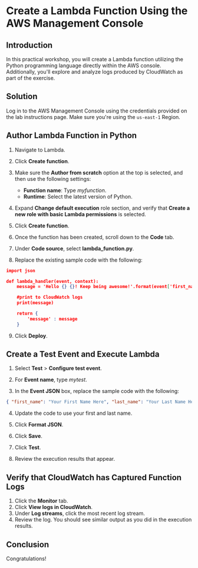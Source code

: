 # Create a Lambda Function Using the AWS Management Console

## Introduction
In this practical workshop, you will create a Lambda function utilizing the Python programming language directly within the AWS console. Additionally, you'll explore and analyze logs produced by CloudWatch as part of the exercise.

## Solution
Log in to the AWS Management Console using the credentials provided on the lab instructions page. Make sure you're using the `us-east-1` Region.

## Author Lambda Function in Python
1. Navigate to Lambda.

2. Click **Create function**.

3. Make sure the **Author from scratch** option at the top is selected, and then use the following settings:

    * **Function name**: Type _myfunction_.
    * **Runtime**: Select the latest version of Python.
4. Expand **Change default execution** role section, and verify that **Create a new role with basic Lambda permissions** is selected.

5. Click **Create function**.

6. Once the function has been created, scroll down to the **Code** tab.

7. Under **Code source**, select **lambda_function.py**.

8. Replace the existing sample code with the following:

```json
import json

def lambda_handler(event, context):
    message = 'Hello {} {}! Keep being awesome!'.format(event['first_name'], event['last_name'])  

    #print to CloudWatch logs
    print(message)

    return {
        'message' : message
    }  
```
9. Click **Deploy**.

## Create a Test Event and Execute Lambda
1. Select **Test** > **Configure test event**.

2. For **Event name**, type _mytest_.

3. In the **Event JSON** box, replace the sample code with the following:

```json
{ "first_name": "Your First Name Here", "last_name": "Your Last Name Here" }
```
4. Update the code to use your first and last name.

5. Click **Format JSON**.

6. Click **Save**.

7. Click **Test**.

8. Review the execution results that appear.

## Verify that CloudWatch has Captured Function Logs
1. Click the **Monitor** tab.
2. Click **View logs in CloudWatch**.
3. Under **Log streams**, click the most recent log stream.
4. Review the log. You should see similar output as you did in the execution results.
## Conclusion
Congratulations!